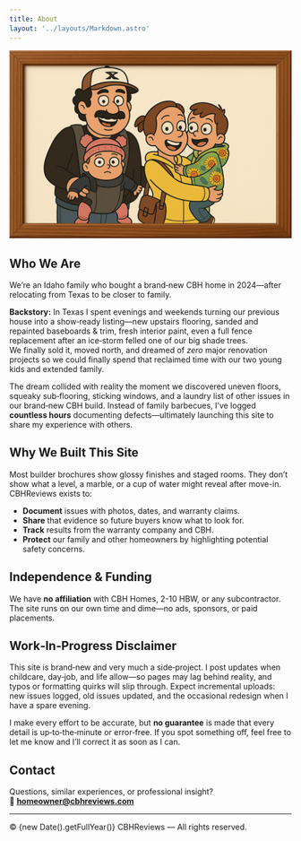 ```yaml
---
title: About
layout: '../layouts/Markdown.astro'
---
```


![CBH Reviews Logo](../assets/family.png)

## Who We Are
We’re an Idaho family who bought a brand‑new CBH home in 2024—after relocating from Texas to be closer to family.

**Backstory:** In Texas I spent evenings and weekends turning our previous house into a show‑ready listing—new upstairs flooring, sanded and repainted baseboards & trim, fresh interior paint, even a full fence replacement after an ice‑storm felled one of our big shade trees.  
We finally sold it, moved north, and dreamed of *zero* major renovation projects so we could finally spend that reclaimed time with our two young kids and extended family.

The dream collided with reality the moment we discovered uneven floors, squeaky sub‑flooring, sticking windows, and a laundry list of other issues in our brand‑new CBH build. Instead of family barbecues, I’ve logged **countless hours** documenting defects—ultimately launching this site to share my experience with others.

## Why We Built This Site
Most builder brochures show glossy finishes and staged rooms. They don’t show what a level, a marble, or a cup of water might reveal after move-in. CBHReviews exists to:

* **Document** issues with photos, dates, and warranty claims.  
* **Share** that evidence so future buyers know what to look for.  
* **Track** results from the warranty company and CBH.  
* **Protect** our family and other homeowners by highlighting potential safety concerns.

## Independence & Funding
We have **no affiliation** with CBH Homes, 2-10 HBW, or any subcontractor. The site runs on our own time and dime—no ads, sponsors, or paid placements.

## Work‑In‑Progress Disclaimer  

This site is brand‑new and very much a side‑project. I post updates when childcare, day‑job, and life allow—so pages may lag behind reality, and typos or formatting quirks will slip through. Expect incremental uploads: new issues logged, old issues updated, and the occasional redesign when I have a spare evening.

I make every effort to be accurate, but **no guarantee** is made that every detail is up‑to‑the‑minute or error‑free. If you spot something off, feel free to let me know and I’ll correct it as soon as I can.

## Contact
Questions, similar experiences, or professional insight?  
📧 **homeowner@cbhreviews.com**

---

© {new Date().getFullYear()} CBHReviews — All rights reserved.